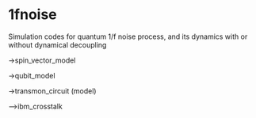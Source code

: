 # 1fnoise

Simulation codes for quantum 1/f noise process, and its dynamics with or without dynamical decoupling

->spin_vector_model

->qubit_model

->transmon_circuit (model)

-->ibm_crosstalk
